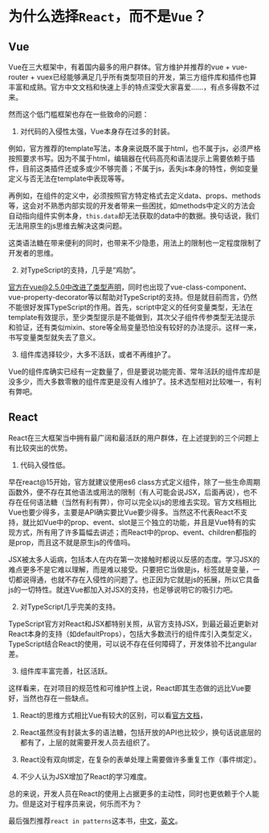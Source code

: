 # 为什么选择`React`，而不是`Vue`？

## Vue

Vue在三大框架中，有着国内最多的用户群体。官方维护并推荐的vue + vue-router + vuex已经能够满足几乎所有类型项目的开发，第三方组件库和插件也算丰富和成熟。官方中文文档和快速上手的特点深受大家喜爱……，有点多得数不过来。

然而这个低门槛框架也存在一些致命的问题：

1. 对代码的入侵性太强，Vue本身存在过多的封装。

  例如，官方推荐的template写法，本身来说既不属于html，也不属于js，必须严格按照要求书写。因为不属于html，编辑器在代码高亮和语法提示上需要依赖于插件，目前这类插件还或多或少不够完善；不属于js，丢失js本身的特性，例如变量定义与否无法在template中表现等等。

  再例如，在组件的定义中，必须按照官方特定格式去定义data、props、methods等，这会对不熟悉内部实现的开发者带来一些困扰，如methods中定义的方法会自动指向组件实例本身，`this.data`却无法获取的data中的数据。换句话说，我们无法用原生的js思维去解决这类问题。

  这类语法糖在带来便利的同时，也带来不少隐患，用法上的限制也一定程度限制了开发者的思维。

2. 对TypeScript的支持，几乎是“鸡肋”。

  官方在vue@2.5.0中改进了类型声明，同时也出现了vue-class-component、vue-property-decorator等以帮助对TypeScript的支持。但是就目前而言，仍然不能很好发挥TypeScript的作用。首先，script中定义的任何变量类型，无法在template有效提示，至少类型提示是不能做到，其次父子组件传参类型无法提示和验证，还有类似mixin、store等全局变量恐怕没有较好的办法提示。这样一来，书写变量类型就失去了意义。

3. 组件库选择较少，大多不活跃，或者不再维护了。

  Vue的组件库确实已经有一定数量了，但是要说功能完善、常年活跃的组件库却是没多少，而大多数零散的组件库更是没有人维护了。技术选型相对比较唯一，有利有弊吧。

## React

React在三大框架当中拥有最广阔和最活跃的用户群体，在上述提到的三个问题上有比较突出的优势。

1. 代码入侵性低。

  早在react@15开始，官方就建议使用es6 class方式定义组件，除了一些生命周期函数外，便不存在其他语法或用法的限制（有人可能会说JSX，后面再说），也不存在任何语法糖（当然有利有弊），你可以完全以js的思维去实现。官方文档相比Vue也要少得多，主要是API确实要比Vue要少得多。当然这不代表React不支持，就比如Vue中的prop、event、slot是三个独立的功能，并且是Vue特有的实现方式，所有用了许多篇幅去讲述；而React中的prop、event、children都指的是prop，而且这不就是原生js的传值吗。

  JSX被太多人诟病，包括本人在内在第一次接触时都说以反感的态度。学习JSX的难点更多不是它难以理解，而是难以接受。只要把它当做是js，标签就是变量，一切都说得通，也就不存在入侵性的问题了。也正因为它就是js的拓展，所以它具备js的一切特性。就连Vue都加入对JSX的支持，也足够说明它的吸引力吧。

2. 对TypeScript几乎完美的支持。

  TypeScript官方对React和JSX都特别关照，从官方支持JSX，到最近最近更新对React本身的支持（如defaultProps），包括大多数流行的组件库引入类型定义，TypeScript结合React的使用，可以说不存在任何障碍了，开发体验不比angular差。

3. 组件库丰富完善，社区活跃。

  这样看来，在对项目的规范性和可维护性上说，React即其生态做的远比Vue要好，当然也存在一些缺点。

1. React的思维方式相比Vue有较大的区别，可以看[官方文档](https://reactjs.org/docs/thinking-in-react.html)，

2. React虽然没有封装太多的语法糖，包括开放的API也比较少，换句话说底层的都有了，上层的就需要开发人员去组织了。

3. React没有双向绑定，在复杂的表单处理上需要做许多重复工作（事件绑定）。

4. 不少人认为JSX增加了React的学习难度。

总的来说，开发人员在React的使用上占据更多的主动性，同时也更依赖于个人能力。但是这对于程序员来说，何乐而不为？

最后强烈推荐`react in patterns`这本书，[中文](https://github.com/SangKa/react-in-patterns-cn)，[英文](https://github.com/krasimir/react-in-patterns)。
